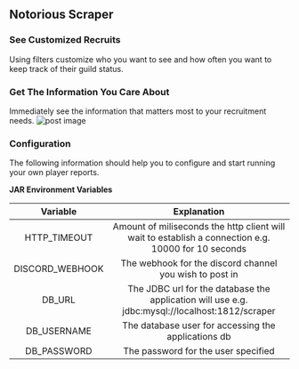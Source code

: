 ## Notorious Scraper

### See Customized Recruits
Using filters customize who you want to see and how often you want to keep track of their guild status.

### Get The Information You Care About
Immediately see the information that matters most to your recruitment needs.
![post image](https://i.imgur.com/5uiuBus.png)


### Configuration
The following information should help you to configure and start running your own player reports.

**JAR Environment Variables**

| Variable   | Explanation      
|:----------:|:-------------:
| HTTP_TIMEOUT |  Amount of miliseconds the http client will wait to establish a connection e.g. 10000 for 10 seconds 
| DISCORD_WEBHOOK | The webhook for the discord channel you wish to post in
| DB_URL | The JDBC url for the database the application will use e.g. jdbc:mysql://localhost:1812/scraper
| DB_USERNAME | The database user for accessing the applications db
| DB_PASSWORD | The password for the user specified
